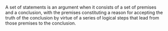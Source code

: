 
A set of statements is an argument when it consists of a set of premises and a conclusion, with the premises constituting a reason for accepting the truth of the conclusion by virtue of a series of logical steps that lead from those premises to the conclusion.